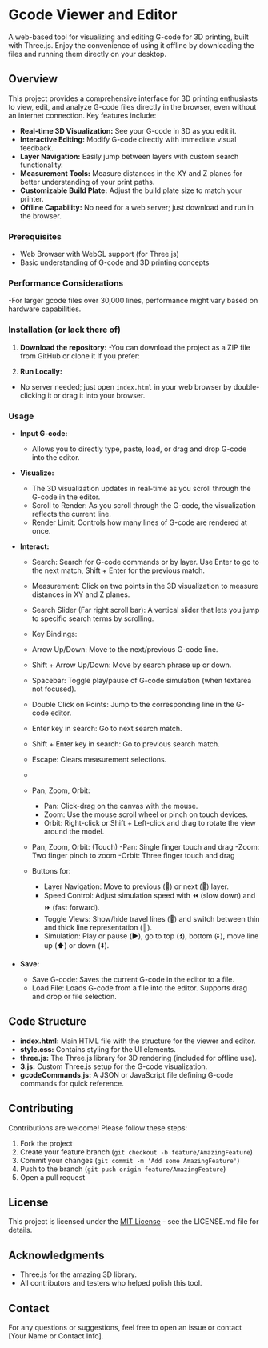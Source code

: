 # Gcode Viewer and Editor

A web-based tool for visualizing and editing G-code for 3D printing, built with Three.js. Enjoy the convenience of using it offline by downloading the files and running them directly on your desktop.

## Overview

This project provides a comprehensive interface for 3D printing enthusiasts to view, edit, and analyze G-code files directly in the browser, even without an internet connection. Key features include:

  - **Real-time 3D Visualization:** See your G-code in 3D as you edit it.
  - **Interactive Editing:** Modify G-code directly with immediate visual feedback.
  - **Layer Navigation:** Easily jump between layers with custom search functionality.
  - **Measurement Tools:** Measure distances in the XY and Z planes for better understanding of your print paths.
  - **Customizable Build Plate:** Adjust the build plate size to match your printer.
  - **Offline Capability:** No need for a web server; just download and run in the browser.


### Prerequisites

  - Web Browser with WebGL support (for Three.js)
  - Basic understanding of G-code and 3D printing concepts

### Performance Considerations

 -For larger gcode files over 30,000 lines, performance might vary based on hardware capabilities. 

### Installation (or lack there of)

1. **Download the repository:**
-You can download the project as a ZIP file from GitHub or clone it if you prefer:
     
2. **Run Locally:**
- No server needed; just open `index.html` in your web browser by double-clicking it or drag it into your browser.

### Usage

- **Input G-code:** 
  - Allows you to directly type, paste, load, or drag and drop G-code into the editor.

- **Visualize:** 
  - The 3D visualization updates in real-time as you scroll through the G-code in the editor.
  - Scroll to Render: As you scroll through the G-code, the visualization reflects the current line.
  - Render Limit: Controls how many lines of G-code are rendered at once.

- **Interact:** 
  - Search: Search for G-code commands or by layer. Use Enter to go to the next match, Shift + Enter for the previous match.
  - Measurement: Click on two points in the 3D visualization to measure distances in XY and Z planes.
  - Search Slider (Far right scroll bar): A vertical slider that lets you jump to specific search terms by scrolling.

   - Key Bindings:
    - Arrow Up/Down: Move to the next/previous G-code line.
    - Shift + Arrow Up/Down: Move by search phrase up or down.
    - Spacebar: Toggle play/pause of G-code simulation (when textarea not focused).
    - Double Click on Points: Jump to the corresponding line in the G-code editor.
    - Enter key in search: Go to next search match.
    - Shift + Enter key in search: Go to previous search match.
    - Escape: Clears measurement selections.
    - 
  - Pan, Zoom, Orbit:
    - Pan: Click-drag on the canvas with the mouse.
    - Zoom: Use the mouse scroll wheel or pinch on touch devices.
    - Orbit: Right-click or Shift + Left-click and drag to rotate the view around the model.
  
  - Pan, Zoom, Orbit: (Touch)
    -Pan: Single finger touch and drag
    -Zoom: Two finger pinch to zoom
    -Orbit: Three finger touch and drag

  - Buttons for:
    - Layer Navigation: Move to previous (🔼) or next (🔽) layer.
    - Speed Control: Adjust simulation speed with ⏪ (slow down) and ⏩ (fast forward).
    - Toggle Views: Show/hide travel lines (🔹) and switch between thin and thick line representation (║).
    - Simulation: Play or pause (▶️), go to top (⏫), bottom (⏬), move line up (⬆️) or down (⬇️).

- **Save:** 
  - Save G-code: Saves the current G-code in the editor to a file.
  - Load File: Loads G-code from a file into the editor. Supports drag and drop or file selection.

## Code Structure
  - **index.html:** Main HTML file with the structure for the viewer and editor.
  - **style.css:** Contains styling for the UI elements.
  - **three.js:** The Three.js library for 3D rendering (included for offline use).
  - **3.js:** Custom Three.js setup for the G-code visualization.
  - **gcodeCommands.js:** A JSON or JavaScript file defining G-code commands for quick reference.

## Contributing

Contributions are welcome! Please follow these steps:

1. Fork the project
2. Create your feature branch (`git checkout -b feature/AmazingFeature`)
3. Commit your changes (`git commit -m 'Add some AmazingFeature'`)
4. Push to the branch (`git push origin feature/AmazingFeature`)
5. Open a pull request

## License

This project is licensed under the [MIT License](LICENSE.md) - see the LICENSE.md file for details.

## Acknowledgments

- Three.js for the amazing 3D library.
- All contributors and testers who helped polish this tool.

## Contact

For any questions or suggestions, feel free to open an issue or contact [Your Name or Contact Info].
